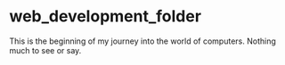 # web_development_folder

This is the beginning of my journey into the world of computers. Nothing much to see or say.
